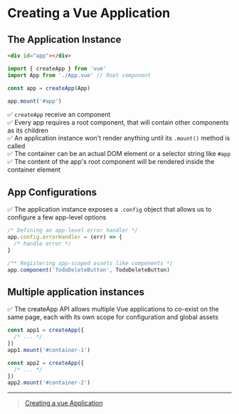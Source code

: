 # Creating a Vue Application

## The Application Instance

```html
<div id="app"></div>
```

```ts
import { createApp } from 'vue'
import App from './App.vue' // Root component

const app = createApp(App)

app.mount('#app')
```

✅ `createApp` receive an component <br/>
✅ Every app requires a root component, that will contain other components as its children <br/>
✅ An application instance won't render anything until its `.mount()` method is called <br/>
✅ The container can be an actual DOM element or a selector string like `#app`<br/>
✅ The content of the app's root component will be rendered inside the container element<br/>

## App Configurations

✅ The application instance exposes a `.config` object that allows us to configure a few app-level options <br/>

```ts
/* Defining an app-level error handler */ 
app.config.errorHandler = (err) => {
  /* handle error */
}

/** Registering app-scoped assets like components */
app.component('TodoDeleteButton', TodoDeleteButton)
```

## Multiple application instances

✅ The createApp API allows multiple Vue applications to co-exist on the same page, each with its own scope for configuration and global assets

```ts
const app1 = createApp({
  /* ... */
})
app1.mount('#container-1')

const app2 = createApp({
  /* ... */
})
app2.mount('#container-2')
```

--- 

> [Creating a vue Application](https://vuejs.org/guide/quick-start.html#creating-a-vue-application)

